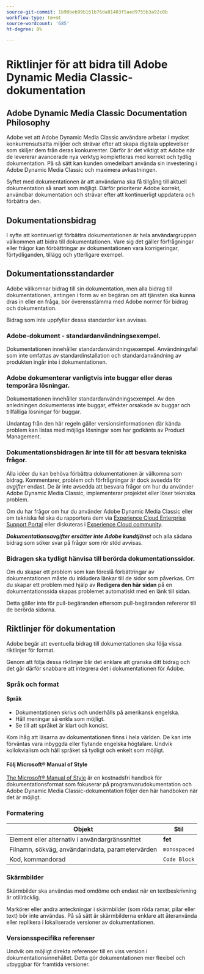 ```yaml
---
source-git-commit: 1b90beb99b161b76da81403f5aed9755b3a92c8b
workflow-type: tm+mt
source-wordcount: '685'
ht-degree: 0%

---
```

# Riktlinjer för att bidra till Adobe Dynamic Media Classic-dokumentation

## Adobe Dynamic Media Classic Documentation Philosophy

Adobe vet att Adobe Dynamic Media Classic användare arbetar i mycket konkurrensutsatta miljöer och strävar efter att skapa digitala upplevelser som skiljer dem från deras konkurrenter. Därför är det viktigt att Adobe när de levererar avancerade nya verktyg kompletteras med korrekt och tydlig dokumentation. På så sätt kan kunden omedelbart använda sin investering i Adobe Dynamic Media Classic och maximera avkastningen.

Syftet med dokumentationen är att användarna ska få tillgång till aktuell dokumentation så snart som möjligt. Därför prioriterar Adobe korrekt, användbar dokumentation och strävar efter att kontinuerligt uppdatera och förbättra den.

## Dokumentationsbidrag

I syfte att kontinuerligt förbättra dokumentationen är hela användargruppen välkommen att bidra till dokumentationen. Vare sig det gäller förfrågningar eller frågor kan förbättringar av dokumentationen vara korrigeringar, förtydliganden, tillägg och ytterligare exempel.

## Dokumentationsstandarder

Adobe välkomnar bidrag till sin dokumentation, men alla bidrag till dokumentationen, antingen i form av en begäran om att tjänsten ska kunna dras in eller en fråga, bör överensstämma med Adobe normer för bidrag och dokumentation.

Bidrag som inte uppfyller dessa standarder kan avvisas.

### Adobe-dokument - standardanvändningsexempel.

Dokumentationen innehåller standardanvändningsexempel. Användningsfall som inte omfattas av standardinstallation och standardanvändning av produkten ingår inte i dokumentationen.

### Adobe dokumenterar vanligtvis inte buggar eller deras temporära lösningar.

Dokumentationen innehåller standardanvändningsexempel. Av den anledningen dokumenteras inte buggar, effekter orsakade av buggar och tillfälliga lösningar för buggar.

Undantag från den här regeln gäller versionsinformationen där kända problem kan listas med möjliga lösningar som har godkänts av Product Management.

### Dokumentationsbidragen är inte till för att besvara tekniska frågor.

Alla idéer du kan behöva förbättra dokumentationen är välkomna som bidrag. Kommentarer, problem och förfrågningar är dock avsedda för *avgifter* endast. De är inte avsedda att besvara frågor om hur du använder Adobe Dynamic Media Classic, implementerar projektet eller löser tekniska problem.

Om du har frågor om hur du använder Adobe Dynamic Media Classic eller om tekniska fel ska du rapportera dem via [Experience Cloud Enterprise Support Portal](https://experienceleague.adobe.com/?support-solution=General&amp;support-tab=home#support) eller diskuteras i [Experience Cloud community](https://experienceleaguecommunities.adobe.com/t5/adobe-experience-manager/ct-p/adobe-experience-manager-community).

***Dokumentationsavgifter ersätter inte Adobe kundtjänst*** och alla sådana bidrag som söker svar på frågor som rör stöd avvisas.

### Bidragen ska tydligt hänvisa till berörda dokumentationssidor.

Om du skapar ett problem som kan föreslå förbättringar av dokumentationen måste du inkludera länkar till de sidor som påverkas. Om du skapar ett problem med hjälp av **Redigera den här sidan** på en dokumentationssida skapas problemet automatiskt med en länk till sidan.

Detta gäller inte för pull-begäranden eftersom pull-begäranden refererar till de berörda sidorna.

## Riktlinjer för dokumentation

Adobe begär att eventuella bidrag till dokumentationen ska följa vissa riktlinjer för format.

Genom att följa dessa riktlinjer blir det enklare att granska ditt bidrag och det går därför snabbare att integrera det i dokumentationen för Adobe.

### Språk och format

#### Språk

* Dokumentationen skrivs och underhålls på amerikansk engelska.
* Håll meningar så enkla som möjligt.
* Se till att språket är klart och koncist.

Kom ihåg att läsarna av dokumentationen finns i hela världen. De kan inte förväntas vara inbyggda eller flytande engelska högtalare. Undvik kollokvialism och håll språket så tydligt och enkelt som möjligt.

#### Följ Microsoft® Manual of Style

[The Microsoft® Manual of Style](https://learn.microsoft.com/en-us/style-guide/welcome/) är en kostnadsfri handbok för dokumentationsformat som fokuserar på programvarudokumentation och Adobe Dynamic Media Classic-dokumentation följer den här handboken när det är möjligt.

### Formatering

| Objekt | Stil |
|---|---|
| Element eller alternativ i användargränssnittet | **fet** |
| Filnamn, sökväg, användarindata, parametervärden | `monospaced` |
| Kod, kommandorad | ```Code Block``` |

### Skärmbilder

Skärmbilder ska användas med omdöme och endast när en textbeskrivning är otillräcklig.

Markörer eller andra anteckningar i skärmbilder (som röda ramar, pilar eller text) bör inte användas. På så sätt är skärmbilderna enklare att återanvända eller replikera i lokaliserade versioner av dokumentationen.

### Versionsspecifika referenser

Undvik om möjligt direkta referenser till en viss version i dokumentationsinnehållet. Detta gör dokumentationen mer flexibel och utbyggbar för framtida versioner.

